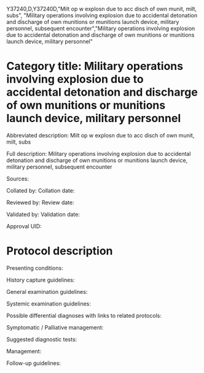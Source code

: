Y37240,D,Y37240D,"Milt op w explosn due to acc disch of own munit, milt, subs", "Military operations involving explosion due to accidental detonation and discharge of own munitions or munitions launch device, military personnel, subsequent encounter","Military operations involving explosion due to accidental detonation and discharge of own munitions or munitions launch device, military personnel"
# Category title: Military operations involving explosion due to accidental detonation and discharge of own munitions or munitions launch device, military personnel

Abbreviated description: Milt op w explosn due to acc disch of own munit, milt, subs

Full description: Military operations involving explosion due to accidental detonation and discharge of own munitions or munitions launch device, military personnel, subsequent encounter

Sources:

Collated by:
Collation date:

Reviewed by:
Review date:

Validated by:
Validation date:

Approval UID:

# Protocol description

Presenting conditions:

History capture guidelines:

General examination guidelines:

Systemic examination guidelines:

Possible differential diagnoses with links to related protocols:

Symptomatic / Palliative management:

Suggested diagnostic tests:

Management:

Follow-up guidelines:
